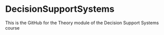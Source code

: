 # DecisionSupportSystems
 This is the GitHub for the Theory module of the Decision Support Systems course
